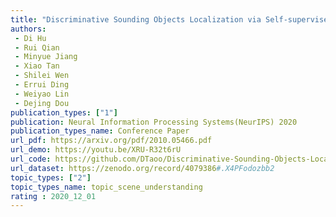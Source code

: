 ```yaml
---  
title: "Discriminative Sounding Objects Localization via Self-supervised Audiovisual Matching"  
authors:  
 - Di Hu
 - Rui Qian  
 - Minyue Jiang  
 - Xiao Tan  
 - Shilei Wen  
 - Errui Ding  
 - Weiyao Lin  
 - Dejing Dou  
publication_types: ["1"]  
publication: Neural Information Processing Systems(NeurIPS) 2020   
publication_types_name: Conference Paper  
url_pdf: https://arxiv.org/pdf/2010.05466.pdf  
url_demo: https://youtu.be/XRU-R32t6rU  
url_code: https://github.com/DTaoo/Discriminative-Sounding-Objects-Localization  
url_dataset: https://zenodo.org/record/4079386#.X4PFodozbb2  
topic_types: ["2"]
topic_types_name: topic_scene_understanding
rating : 2020_12_01
---  
```

